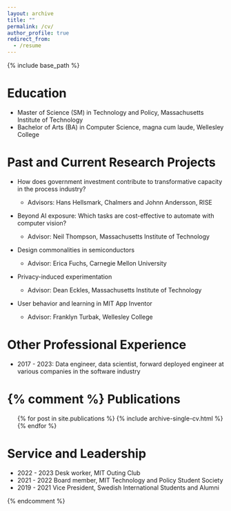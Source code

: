```yaml
---
layout: archive
title: ""
permalink: /cv/
author_profile: true
redirect_from:
  - /resume
---
```


{% include base_path %}

Education
======
* Master of Science (SM) in Technology and Policy, Massachusetts Institute of Technology
* Bachelor of Arts (BA) in Computer Science, magna cum laude, Wellesley College

Past and Current Research Projects
======

* How does government investment contribute to transformative capacity in the process industry?
  * Advisors: Hans Hellsmark, Chalmers and Johnn Andersson, RISE

* Beyond AI exposure: Which tasks are cost-effective to automate with computer vision?
  * Advisor: Neil Thompson, Massachusetts Institute of Technology

* Design commonalities in semiconductors
  * Advisor: Erica Fuchs, Carnegie Mellon University

* Privacy-induced experimentation
  * Advisor: Dean Eckles, Massachusetts Institute of Technology
  
* User behavior and learning in MIT App Inventor
  * Advisor: Franklyn Turbak, Wellesley College

  
Other Professional Experience
======

* 2017 - 2023: Data engineer, data scientist, forward deployed engineer at various companies in the software industry


{% comment %} 
  Publications
======
  <ul>{% for post in site.publications %}
    {% include archive-single-cv.html %}
  {% endfor %}</ul>
  
  
Service and Leadership
======

* 2022 - 2023 Desk worker, MIT Outing Club
* 2021 - 2022 Board member, MIT Technology and Policy Student Society
* 2019 - 2021 Vice President, Swedish International Students and Alumni


{% endcomment %} 
